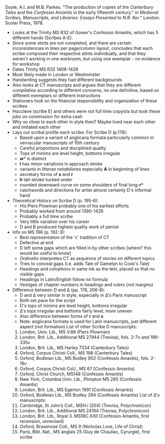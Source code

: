 Doyle, A.I. and M.B. Parkes. "The production of copies of the _Canterbury Tales_ and the _Confessio Amantis_ in the early fifteenth century." in _Medieval Scribes, Manuscripts, and Libraries: Essays Presented to N.R. Ker_." London: Scolar Press, 1978.

- Looks at the Trinity MS R32 of Gower's Confessio Amantis, which has 5 different hands (Scribes A-E).  
- Since some stints are not completed, and there are certain inconsistencies in lines per page/column layout, concludes that each scribe composed their respective stints individually, and that they weren't working in one workroom, but using one exemplar - no evidence for workshop
- Dates Trinity MS R32 1408-1426
- Most likely made in London or Westminster
- Handwriting suggests they had different backgrounds
- Also looks at CT manuscripts and argues that they are different *compilatios* according to different concerns, no one definitive, based on different exemplars or different instructions
- Stationers took on the financial responsibility and organization of these scribes
- Hoccleve (scribe E) and others were not full time copyists but took these jobs on commission for extra cash
- Why so close to each other in style then? Maybe lived near each other and imitated each other
- Lays out scribal profile each scribe. For Scribe D (p.178):
  - Based upon a variant of anglicana formata particularly common in vernacular manuscripts of 15th century  
  - Careful proportions and disciplined quality  
  - Tops of minims are level height, bottoms irregular  
  - **w*** is distinct
  - **I** has minor variations in approach stroke
  - variants in _litterae notabiliores_ especially **A** in beginning of lines
  - secretary forms of **s** and **r**
  - **h** tail-stroke tucked under
  - rounded downward curve on some shoulders of final long-**r***
  - catchwords and directions for artist almost certainly D's informal hand  
- Theoretical History on Scribe D (p. 195-6):
  - His Piers Plowman probably one of his earliest efforts
  - Probably worked from around 1390-1426
  - Probably a full time scribe
  - Very little variation over his career
  - D and B produced highest quality work of period     
- Info on MS 198 (p. 192-3):
  - Best representation of the 'c' tradition of CT
  - Defective at end
  - D left some gaps which are filled in by other scribes [where? this would be useful to know]
  - *Ordinatio* interpretes CT as sequence of stories on different topics
  - Tries to conceal gaps (i.e. adds Tale of Gamelyn to Cook's Tale)
  - Headings and colophons in same ink as the text, placed so that no visible gaps
  - Headings in Latin/English follow no formula
  - Vestiges of chapter numbers in headings and rulers (not margins)
- Difference between D and Δ (pp. 178, 206-8):
  - D and Δ very similar in style, especially in Δ's Paris manuscript
  - Both set pace for the script
  - D's tops of minims are level height, bottoms irregular
  - Δ's tops irregular and bottoms fairly level, more uneven  
  - Also difference between forms of **r** and **s**
  - Note: anglicana formata is used for Latin manuscripts, just different aspect (not formation)
List of other Scribe D manuscripts:  
  1. London, Univ. Lib., MS V.88 (Piers Plowman)
  2. London, Brit. Lib., Additional MS 27944 (Trevisa), fols. 2-7v and 196-335v
  3. London, Brit. Lib., MS Harley 7334 (Canterbury Tales)
  4. Oxford, Corpus Christi Coll., MS 198 (Canterbury Tales)
  5. Oxford, Bodleian Lib., MS Bodley 902 (Confessio Amantis), fols. 2-16v
  6. Oxford, Corpus Christi CoU., MS 67 [Confessio Amantis)
  7. Oxford, Christ Church, MS148 (Confessio Amantis)
  8. New York, Columbia Univ. Lib., Plimpton MS 265 (Confessio Amantis)
  9. London, Brit. Lib., MS Egerton 1991 (Confessio Amantis)
  10. Oxford, Bodleian Lib., MS Bodley 294 (Confessio Amantis)
List of Δ's manuscripts:  
  1. Cambridge, St John’s Coll., MSH.i (204) (Trevisa, Polychronicon)
  2. London, Brit. Lib., Additional MS 24194 (Trevisa, Polychronicon)
  3. London, Brit. Lib., Royal 3. MS18C.XXII (Confessio Amantis, first recension, unrevised)
  4. Oxford, Brasenose Coll., MS 9 (Nicholas Love, Life of Christ)
  5. Paris, Bibl. Nat., MS anglais 25 (Guy de Chauliac, Cyrurgie), first scribe
